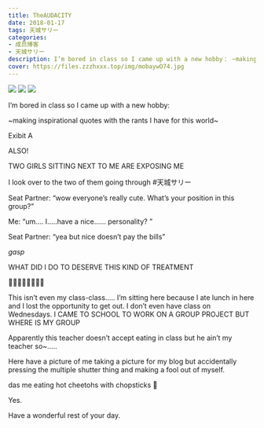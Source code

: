 ```yaml
---
title: TheAUDACITY
date: 2018-01-17
tags: 天城サリー
categories: 
- 成员博客
- 天城サリー
description: I’m bored in class so I came up with a new hobby： ~making inspirational quotes with the rants I have for this world~Exibit AALSO! TWO GIRLS SITTING NEXT TO ME ARE EXPOSING ME I look over to the two...
cover: https://files.zzzhxxx.top/img/mobaywO74.jpg 
---
```

![](https://files.zzzhxxx.top/img/mobaywO74.jpg)
![](https://files.zzzhxxx.top/img/mobGiYCED.jpg)
![](https://files.zzzhxxx.top/img/mobrp8Plc.jpg)

I’m bored in class so I came up with a new hobby: 

~making inspirational quotes with the rants I have for this world~

Exibit A



ALSO! 


TWO GIRLS SITTING NEXT TO ME ARE EXPOSING ME 


I look over to the two of them going through #天城サリー



Seat Partner: “wow everyone’s really cute. What’s your position in this group?” 

Me: “um.... I.....have a nice...... personality? ”

Seat Partner: “yea but nice doesn’t pay the bills” 

*gasp* 

WHAT DID I DO TO DESERVE THIS KIND OF TREATMENT 



💁🏻‍♀️😠🤤💁🏻‍♀️




This isn’t even my class-class..... I’m sitting here because I ate lunch in here and I lost the opportunity to get out. I don’t even have class on Wednesdays. I CAME TO SCHOOL TO WORK ON A GROUP PROJECT BUT WHERE IS MY GROUP 


Apparently this teacher doesn’t accept eating in class but he ain’t my teacher so~.....


Here have a picture of me taking a picture for my blog but accidentally pressing the multiple shutter thing and making a fool out of myself.




das me eating hot cheetohs with chopsticks 🥢 

Yes. 

Have a wonderful rest of your day. 
















